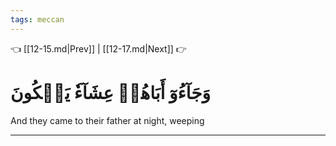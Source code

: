 ```yaml
---
tags: meccan
---
```


👈 [[12-15.md|Prev]] | [[12-17.md|Next]] 👉

# وَجَآءُوٓ أَبَاهُمۡ عِشَآءٗ يَبۡكُونَ

And they came to their father at night, weeping

---

